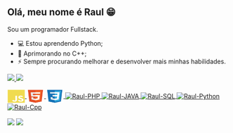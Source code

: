 ## Olá, meu nome é Raul 😁

Sou um programador Fullstack.

- 💻 Estou aprendendo Python;
- 💾 Aprimorando no C++;
- ⚡ Sempre procurando melhorar e desenvolver mais minhas habilidades.

<link rel="stylesheet" type='text/css' href="https://cdn.jsdelivr.net/gh/devicons/devicon@latest/devicon.min.css" />
<div>
<a href="https://github.com/HallsRaul/github-readme-stats">
<img loading="tokyonight" height="180em" src="https://github-readme-stats.vercel.app/api/top-langs/?username=HallsRaul&show_icons=true&theme=tokyonight&include_all_commits=true&count_private=true" />
<img loading="tokyonight" height="180em" src="https://github-readme-stats.vercel.app/api?username=HallsRaul&show_icons=true&theme=tokyonight&include_all_commits=true&count_private=true" />
</div>
<div style="display: inline_block"><br>
  <img align="center" alt="Raul-Js" height="30" width="40" src="https://raw.githubusercontent.com/devicons/devicon/master/icons/javascript/javascript-plain.svg">
  <img align="center" alt="Raul-HTML" height="30" width="40" src="https://raw.githubusercontent.com/devicons/devicon/master/icons/html5/html5-original.svg">
  <img align="center" alt="Raul-CSS" height="30" width="40" src="https://raw.githubusercontent.com/devicons/devicon/master/icons/css3/css3-original.svg">
  <img align="center" alt="Raul-PHP" height="30" width="40" src="https://cdn.jsdelivr.net/gh/devicons/devicon@latest/icons/php/php-original.svg" />
  <img align="center" alt="Raul-JAVA" height="30" width="40" src="https://cdn.jsdelivr.net/gh/devicons/devicon@latest/icons/java/java-plain.svg" />
  <img align="center" alt="Raul-SQL" height="30" width="40" src="https://cdn.jsdelivr.net/gh/devicons/devicon@latest/icons/mysql/mysql-original-wordmark.svg" />
  <img align="center" alt="Raul-Python" height="30" width="40" src="https://cdn.jsdelivr.net/gh/devicons/devicon@latest/icons/python/python-original.svg" />
  <img align="center" alt="Raul-Cpp" height="30" width="40" src="https://cdn.jsdelivr.net/gh/devicons/devicon@latest/icons/cplusplus/cplusplus-original.svg" />
          <br>
          <br>
</div>
  <div> 
  <a href="https://instagram.com/eum_raul" target="_blank"><img src="https://img.shields.io/badge/-Instagram-%23E4405F?style=for-the-badge&logo=instagram&logoColor=white" target="_blank"></a>
    <a href="https://www.linkedin.com/in/raul-rodrigues-almeida-339881345?utm_source=share&utm_campaign=share_via&utm_content=profile&utm_medium=android_app" target="_blank"><img src="https://img.shields.io/badge/-LinkedIn-%230077B5?style=for-the-badge&logo=linkedin&logoColor=white" target="_blank"></a> 

</div>
